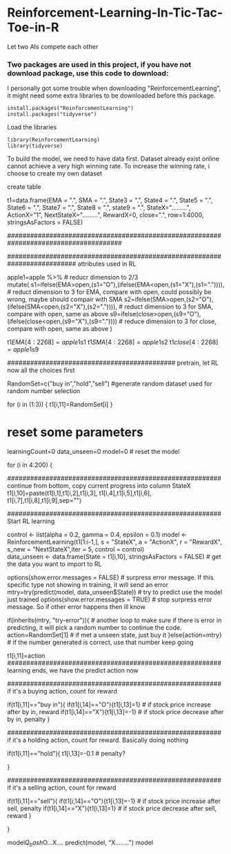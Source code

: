 # Reinforcement-Learning-In-Tic-Tac-Toe-in-R
Let two AIs compete each other

### Two packages are used in this project, if you have not download package, use this code to download:

I personally got some trouble when downloading "ReinforcementLearning", it might need some extra libraries to be downloaded before this package.

```
install.packages("ReinforcementLearning")
install.packages("tidyverse")
```

Load the libraries
```
library(ReinforcementLearning)
library(tidyverse)
```

To build the model, we need to have data first. Dataset already exist online cannot achieve a very high winning rate.
To increase the winning rate, i choose to create my own dataset


create table

t1=data.frame(EMA = ".",
              SMA = ".",
              State3 = ".",
              State4 = ".",
              State5 = ".",
              State6 = ".",
              State7 = ".",
              State8 = ".",
              state9 = ".",
              StateX=".........",
              ActionX="1",
              NextStateX=".........",
              RewardX=0,
              close=".",
              row=1:4000,
              stringsAsFactors = FALSE)

######################################################################################

########################################################################## attributes used in RL

apple1=apple %>%                                                                 # reducr dimension to 2/3  
  mutate(
    s1=ifelse(EMA>open,(s1="O"),(ifelse(EMA<open,(s1="X"),(s1=".")))),           # reduct dimension to 3 for EMA, compare with open, could possibly be wrong, maybe should compair with SMA
    s2=ifelse(SMA>open,(s2="O"),(ifelse(SMA<open,(s2="X"),(s2=".")))),           # reduct dimension to 3 for SMA, compare with open, same as above
    s9=ifelse(close>open,(s9="O"),(ifelse(close<open,(s9="X"),(s9="."))))        # reduce dimension to 3 for close, compare with open, same as above
  ) 

t1$EMA[4:2268]=apple1$s1
t1$SMA[4:2268]=apple1$s2
t1$close[4:2268]=apple1$s9


############################################ pretrain, let RL now all the choices first

RandomSet=c("buy in","hold","sell")   #generate random dataset used for random number selection

for (i in (1:3)) {
  t1[i,11]=RandomSet[i]
}



# reset some parameters
learningCount=0
data_unseen=0
model=0                          # reset the model 
       

for (i in 4:200) {
  
  
  ######################################################## continue from bottom, copy current progress into column StateX  
  t1[i,10]=paste(t1[i,1],t1[i,2],t1[i,3],
                 t1[i,4],t1[i,5],t1[i,6],
                 t1[i,7],t1[i,8],t1[i,9],sep="")
  
  ######################################################## Start RL learning 
  
 
  control     <- list(alpha = 0.2, gamma = 0.4, epsilon = 0.1)
  model       <- ReinforcementLearning(t1[1:i-1,], s = "StateX", a = "ActionX", r = "RewardX", s_new = "NextStateX",iter = 5, control = control)                              
  data_unseen <- data.frame(State = t1[i,10], stringsAsFactors = FALSE)                 # get the data you want to import to RL
    
    
   
      
      
  options(show.error.messages = FALSE)                                                  # surpress error message. If this specific type not showing in training, it will send an error
  mtry=try(predict(model, data_unseen$State))                                           # try to predict use the model just trained
  options(show.error.messages = TRUE)                                                   # stop surpress error message. So if other error happens then ill know
      
      
      
      
  if(inherits(mtry, "try-error")){                                                      # another loop to make sure if there is error in predicting, it will pick a random number to continue the code.
    action=RandomSet[1]                                                                 # if met a unseen state, just buy it
  }else{action=mtry}                                                                    # if the number generated is correct, use that number keep going

  t1[i,11]=action
  ######################################################## learning ends, we have the predict action now
  
  
  
  
  
  
  ######################################################## if it's a buying action, count for reward
  
  if(t1[i,11]=="buy in"){
    if(t1[i,14]=="O"){t1[i,13]=1}                         # if stock price increase after by in, reward
    if(t1[i,14]=="X"){t1[i,13]=-1}                        # if stock price decrease after by in, penalty
    }
    
  
  ######################################################## if it's a holding action, count for reward. Basically doing nothing
  
  if(t1[i,11]=="hold"){
    t1[i,13]=-0.1                                           # penalty?
    
  }
  
  
  
  ######################################################## if it's a selling action, count for reward
  
  if(t1[i,11]=="sell"){
    if(t1[i,14]=="O"){t1[i,13]=-1}                        # if stock price increase after sell, penalty
    if(t1[i,14]=="X"){t1[i,13]=1}                         # if stock price decrease after sell, reward
  }
  
  
        
  
}


model$Q_hash$O...X....
predict(model, "X........")
model

